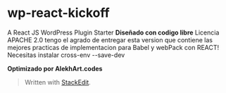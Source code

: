 
# wp-react-kickoff

A React JS WordPress Plugin Starter
**Diseñado con codigo libre**
Licencia APACHE 2.0
tengo el agrado de entregar esta version que contiene las mejores practicas de implementacion para Babel y webPack con REACT!
Necesitas instalar cross-env --save-dev

**Optimizado por AlekhArt.codes**
> Written with [StackEdit](https://stackedit.io/).